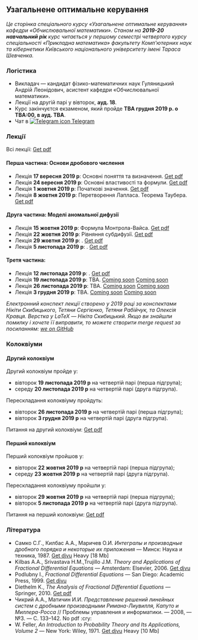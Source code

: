 <h2 class="text-primary">Узагальнене оптимальне керування</h2>

<i class="text-muted">Це сторінка спеціального курсу &laquo;Узагальнене оптимальне керування&raquo; кафедри &laquo;Обчислювальної математики&raquo;. Станом на <b>2019-20 навчальний рік</b> курс читається у першому семестрі четвертого курсу спеціальності &laquo;Прикладна математика&raquo; факультету Комп'ютерних наук та кібернетики Київського національного університету імені Тараса Шевченка.</i>

<div class="mt-2 mb-2 pl-3 pr-3 pb-2 pt-2 border border-primary rounded bg-white">
    <h3 class="text-primary">Логістика</h3>
    <ul>
        <li>
            Викладач &mdash; кандидат фізико-математичних наук Гуляницький Андрій Леонідович, асистент кафедри &laquo;Обчислювальної математики&raquo;.
        </li>
        <li>
            Лекції на другій парі у вівторок, <b>ауд. 18</b>.
        </li>
        <li>
            Курс закінчуєтся екзаменом, який пройде <b class="text-danger">TBA&nbsp;грудня 2019&nbsp;р. о TBA:00, в ауд. TBA</b>.
        </li>
        <li>
            Чат в <a class="badge badge-primary" href="https://t.me/joinchat/FysbWhbQTRFtsnEFSuZKZA"><img src="/c4s1/assets/t.me" alt="Telegram icon"> Telegram</a>
        </li>
    </ul>
</div>

<div class="mt-2 mb-2 pl-3 pr-3 pb-2 pt-2 border border-primary rounded bg-white">
    <h3 class="text-primary">Лекції</h3>
    <p>
        Всі лекції: <a class="badge badge-success" href="lectures/Гуляницький,%20всі%20лекції.pdf">Get pdf</a>
    </p>
    <h4 class="text-primary">Перша частина: Основи дробового числення</h4>
    <ul>
        <li>
            Лекція <b>17&nbsp;вересня 2019&nbsp;р</b>: Основні поняття та визначення. <a class="badge badge-success" href="lectures/pdf/01.pdf">Get pdf</a>
        </li>
        <li>
            Лекція <b>24&nbsp;вересня 2019&nbsp;р</b>: Основні властивостi та формули. <a class="badge badge-success" href="lectures/pdf/02.pdf">Get pdf</a>
        </li>
        <li>
            Лекція <b>1&nbsp;жовтня 2019&nbsp;р</b>: Початковi значення. <a class="badge badge-success" href="lectures/pdf/03.pdf">Get pdf</a>
        </li>
        <li>
            Лекція <b>8&nbsp;жовтня 2019&nbsp;р</b>: Перетворення Лапласа. Теорема Таубера. <a class="badge badge-success" href="lectures/pdf/04.pdf">Get pdf</a>
        </li>
    </ul>
    <h4 class="text-primary">Друга частина: Моделi аномальної дифузiї</h4>
    <ul>
        <li>
            Лекція <b>15&nbsp;жовтня 2019&nbsp;р</b>: Формула Монтрола-Вайса. <a class="badge badge-success" href="lectures/pdf/05.pdf">Get pdf</a>
        </li>
        <li>
            Лекція <b>22&nbsp;жовтня 2019&nbsp;р</b>: Рiвняння субдифузiї. <a class="badge badge-success" href="lectures/pdf/06.pdf">Get pdf</a>
        </li>
        <li>
            Лекція <b>29&nbsp;жовтня 2019&nbsp;р</b>: . <a class="badge badge-success" href="lectures/pdf/07.pdf">Get pdf</a>
        </li>
        <li>
            Лекція <b>5&nbsp;листопада 2019&nbsp;р</b>: . <a class="badge badge-success" href="lectures/pdf/08.pdf">Get pdf</a>
        </li>
    </ul>
    <h4 class="text-primary">Третя частина: </h4>
    <ul>
        <li>
            Лекція <b>12&nbsp;листопада 2019&nbsp;р</b>: . <a class="badge badge-success" href="lectures/pdf/09.pdf">Get pdf</a>
        </li>
        <li>
            Лекція <b>19&nbsp;листопада 2019&nbsp;р</b>: TBA. <a class="badge badge-warning" href="lectures/pdf/10.pdf">Coming soon</a> <a class="badge badge-warning" href="lectures/tex/10.tex">Coming soon</a>
        </li>
        <li>
            Лекція <b>26&nbsp;листопада 2019&nbsp;р</b>: TBA. <a class="badge badge-warning" href="lectures/pdf/11.pdf">Coming soon</a> <a class="badge badge-warning" href="lectures/tex/11.tex">Coming soon</a>
        </li>
        <li>
            Лекція <b>3&nbsp;грудня 2019&nbsp;р</b>: TBA. <a class="badge badge-warning" href="lectures/pdf/12.pdf">Coming soon</a> <a class="badge badge-warning" href="lectures/tex/12.tex">Coming soon</a>
        </li>
    </ul>
    <p>
        <i class="text-muted">
        Електронний конспект лекції створено у 2019 році за конспектами Нікіти Скибицького, Тетяни Сергієнко, Тетяни Рабійчук, та Олексія Кравця. Верстка у LaTeX &mdash; Нікіта Скибицький. Якщо ви знайшли помилку і хочете її виправити, то можете створити merge request за посиланням: <a class="badge badge-info" href="https://github.com/Sky-Nik/c4s1/tree/master/gen-opt-control">we on GitHub</a>
        </i>
    </p>
</div>

<div class="mt-2 mb-2 pl-3 pr-3 pb-2 pt-2 border border-primary rounded bg-white">
    <h3 class="text-danger">Колоквіуми</h3>
    <h4 class="text-danger">Другий колоквіум</h4>
    <p>
        Другий колоквіум пройде у:
        <ul>
            <li>вівторок <b class="text-danger">19&nbsp;листопада 2019&nbsp;р</b> на четвертій парі (перша підгрупа);</li>
            <li>середу <b class="text-danger">20&nbsp;листопада 2019&nbsp;р</b> на четвертій парі (друга підгрупа).</li>
        </ul>
    </p>
    <p>
        Перескладання колоквіуму пройдуть:
        <ul>
            <li>вівторок <b>26&nbsp;листопада 2019&nbsp;р</b> на четвертій парі (перша підгрупа);</li>
            <li>вівторок <b>3&nbsp;грудня 2019&nbsp;р</b> на четвертій парі (друга підгрупа).</li>
        </ul>
    </p>
    <p>
        Питання на другий колоквіум: <a class="badge badge-success" href="colloquiums/2.pdf">Get pdf</a>
    </p>
    <h4 class="text-primary">Перший колоквіум</h4>
    <p>
        Перший колоквіум пройшов у:
        <ul>
            <li>вівторок <b>22&nbsp;жовтня 2019&nbsp;р</b> на четвертій парі (перша підгрупа);</li>
            <li>середу <b>23&nbsp;жовтня 2019&nbsp;р</b> на четвертій парі (друга підгрупа).</li>
        </ul>
    </p>
    <p>
        Перескладання колоквіуму пройшли у:
        <ul>
            <li>вівторок <b>29&nbsp;жовтня 2019&nbsp;р</b> на четвертій парі (перша підгрупа);</li>
            <li>вівторок <b>5&nbsp;листопада 2019&nbsp;р</b> на четвертій парі (друга підгрупа).</li>
        </ul>
    </p>
    <p>
        Питання на перший колоквіум: <a class="badge badge-success" href="colloquiums/1.pdf">Get pdf</a>
    </p>
</div>

<div class="mt-2 mb-2 pl-3 pr-3 pb-2 pt-2 border border-primary rounded bg-white">
    <h3 class="text-primary">Література</h3>
    <ul>
        <li>
            Самко&nbsp;С.Г., Килбас&nbsp;А.А., Маричев&nbsp;О.И. <i>Интегралы и производные дробного порядка и некоторые их приложения</i> &mdash; Минск: Наука и техника, 1987. <a class="badge badge-success" href="books/Самко,%20Килбас,%20Маричев%20-%20Интегралы%20и%20производные%20дробного%20порядка.djvu">Get djvu</a> <span class="badge badge-danger">Heavy [18&nbsp;Mb]</span>
        </li>
        <li>
            Kilbas&nbsp;A.A., Srivastava&nbsp;H.M.,Trujillo&nbsp;J.M. <i>Theory and Applications of Fractional Differential Equations</i> &mdash; Amsterdam: Elsevier, 2006. <a class="badge badge-success" href="books/Kilbas,%20Srivastava,%20Trujillo%20-%20Theory%20and%20Applications%20of%20Fractional%20Differential%20Equations.djvu">Get djvu</a>
        </li>
        <li>
            Podlubny&nbsp;I., <i>Fractional Differential Equations</i> &mdash; San Diego: Academic Press, 1999. <a class="badge badge-success" href="books/Podlubny%20-%20Fractional%20Differential%20Equations.djvu">Get djvu</a>
        </li>
        <li>
            Diethelm&nbsp;K., <i>The Analysis of Fractional Differential Equations</i> &mdash; Springer, 2010. <a class="badge badge-success" href="books/Diethelm%20-%20The%20Analysis%20of%20Fractional%20Differential%20Equations.pdf">Get pdf</a>
        </li>
        <li>
            Чикрий&nbsp;А.А., Матичин&nbsp;И.И. <i>Представление решений линейных систем с дробными производными Римана-Лиувилля, Капуто и Миллера-Росса</i> // Проблемы управления и информатики. &mdash; 2008, &mdash; №3. &mdash; С.&nbsp;133&ndash;142. <span class="badge badge-warning">No pdf :cry:</span>
        </li>
        <li>
            W.&nbsp;Feller, <i>An Introduction to Probability Theory and Its Applications, Volume&nbsp;2</i> &mdash; New York: Wiley, 1971. <a class="badge badge-success" href="books/Feller%20-%20An%20Introduction%20to%20Probability%20Theory%20and%20Its%20Applications,%20Volume%202.djvu">Get djvu</a> <span class="badge badge-danger">Heavy [10&nbsp;Mb]</span>
        </li>
    </ul>
</div>
